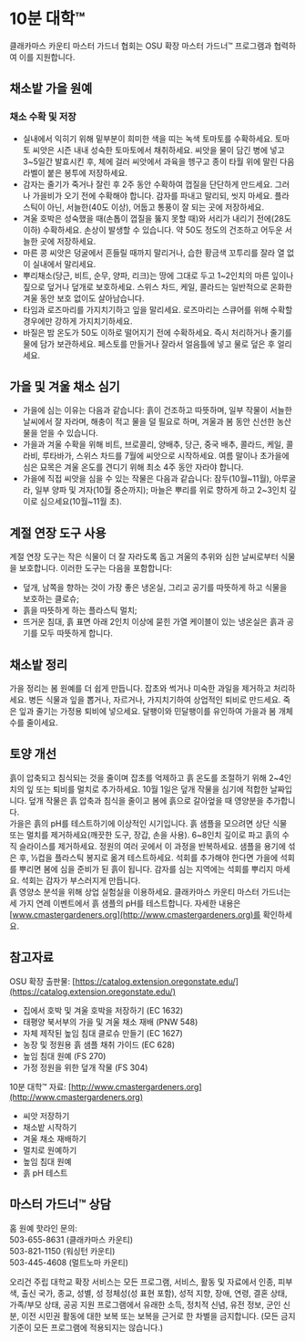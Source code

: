 # 10분 대학™  
클래카마스 카운티 마스터 가드너 협회는 OSU 확장 마스터 가드너™ 프로그램과 협력하여 이를 지원합니다.  

## 채소밭 가을 원예  
### 채소 수확 및 저장  
- 실내에서 익히기 위해 밑부분이 희미한 색을 띠는 녹색 토마토를 수확하세요. 토마토 씨앗은 시즌 내내 성숙한 토마토에서 채취하세요. 씨앗을 물이 담긴 병에 넣고 3~5일간 발효시킨 후, 체에 걸러 씨앗에서 과육을 헹구고 종이 타월 위에 말린 다음 라벨이 붙은 봉투에 저장하세요.  
- 감자는 줄기가 죽거나 잘린 후 2주 동안 수확하여 껍질을 단단하게 만드세요. 그러나 가을비가 오기 전에 수확해야 합니다. 감자를 파내고 말리되, 씻지 마세요. 플라스틱이 아닌, 서늘한(40도 이상), 어둡고 통풍이 잘 되는 곳에 저장하세요.  
- 겨울 호박은 성숙했을 때(손톱이 껍질을 뚫지 못할 때)와 서리가 내리기 전에(28도 이하) 수확하세요. 손상이 발생할 수 있습니다. 약 50도 정도의 건조하고 어두운 서늘한 곳에 저장하세요.  
- 마른 콩 씨앗은 덩굴에서 흔들릴 때까지 말리거나, 습한 황금색 꼬투리를 잘라 열 없이 실내에서 말리세요.  
- 뿌리채소(당근, 비트, 순무, 양파, 리크)는 땅에 그대로 두고 1~2인치의 마른 잎이나 짚으로 덮거나 덮개로 보호하세요. 스위스 차드, 케일, 콜라드는 일반적으로 온화한 겨울 동안 보호 없이도 살아남습니다.  
- 타임과 로즈마리를 가지치기하고 잎을 말리세요. 로즈마리는 스큐어를 위해 수확할 경우에만 강하게 가지치기하세요.  
- 바질은 밤 온도가 50도 이하로 떨어지기 전에 수확하세요. 즉시 처리하거나 줄기를 물에 담가 보관하세요. 페스토를 만들거나 잘라서 얼음틀에 넣고 물로 덮은 후 얼리세요.  

## 가을 및 겨울 채소 심기  
- 가을에 심는 이유는 다음과 같습니다: 흙이 건조하고 따뜻하며, 일부 작물이 서늘한 날씨에서 잘 자라며, 해충이 적고 물을 덜 필요로 하며, 겨울과 봄 동안 신선한 농산물을 얻을 수 있습니다.  
- 가을과 겨울 수확을 위해 비트, 브로콜리, 양배추, 당근, 중국 배추, 콜라드, 케일, 콜라비, 루타바가, 스위스 차드를 7월에 씨앗으로 시작하세요. 여름 말이나 초가을에 심은 묘목은 겨울 온도를 견디기 위해 최소 4주 동안 자라야 합니다.  
- 가을에 직접 씨앗을 심을 수 있는 작물은 다음과 같습니다: 잠두(10월~11월), 아루굴라, 일부 양파 및 겨자(10월 중순까지); 마늘은 뿌리를 위로 향하게 하고 2~3인치 깊이로 심으세요(10월~11월 초).  

## 계절 연장 도구 사용  
계절 연장 도구는 작은 식물이 더 잘 자라도록 돕고 겨울의 추위와 심한 날씨로부터 식물을 보호합니다. 이러한 도구는 다음을 포함합니다:  
- 덮개, 남쪽을 향하는 것이 가장 좋은 냉온실, 그리고 공기를 따뜻하게 하고 식물을 보호하는 클로슈;  
- 흙을 따뜻하게 하는 플라스틱 멀치;  
- 뜨거운 침대, 흙 표면 아래 2인치 이상에 묻힌 가열 케이블이 있는 냉온실은 흙과 공기를 모두 따뜻하게 합니다.  

## 채소밭 정리  
가을 정리는 봄 원예를 더 쉽게 만듭니다. 잡초와 썩거나 미숙한 과일을 제거하고 처리하세요. 병든 식물과 잎을 뽑거나, 자르거나, 가지치기하여 상업적인 퇴비로 만드세요. 죽은 잎과 줄기는 가정용 퇴비에 넣으세요. 달팽이와 민달팽이를 유인하여 가을과 봄 개체 수를 줄이세요.  

## 토양 개선  
흙이 압축되고 침식되는 것을 줄이며 잡초를 억제하고 흙 온도를 조절하기 위해 2~4인치의 잎 또는 퇴비를 멀치로 추가하세요. 10월 1일은 덮개 작물을 심기에 적합한 날짜입니다. 덮개 작물은 흙 압축과 침식을 줄이고 봄에 흙으로 갈아엎을 때 영양분을 추가합니다.  
가을은 흙의 pH를 테스트하기에 이상적인 시기입니다. 흙 샘플을 모으려면 상단 식물 또는 멀치를 제거하세요(깨끗한 도구, 장갑, 손을 사용). 6~8인치 깊이로 파고 흙의 수직 슬라이스를 제거하세요. 정원의 여러 곳에서 이 과정을 반복하세요. 샘플을 용기에 섞은 후, ½컵을 플라스틱 봉지로 옮겨 테스트하세요. 석회를 추가해야 한다면 가을에 석회를 뿌리면 봄에 심을 준비가 된 흙이 됩니다. 감자를 심는 지역에는 석회를 뿌리지 마세요. 석회는 감자가 부스러지게 만듭니다.  
흙 영양소 분석을 위해 상업 실험실을 이용하세요. 클래카마스 카운티 마스터 가드너는 세 가지 연례 이벤트에서 흙 샘플의 pH를 테스트합니다. 자세한 내용은 [www.cmastergardeners.org](http://www.cmastergardeners.org)를 확인하세요.  

## 참고자료  
OSU 확장 출판물: [https://catalog.extension.oregonstate.edu/](https://catalog.extension.oregonstate.edu/)  
- 집에서 호박 및 겨울 호박을 저장하기 (EC 1632)  
- 태평양 북서부의 가을 및 겨울 채소 재배 (PNW 548)  
- 자체 제작된 높임 침대 클로슈 만들기 (EC 1627)  
- 농장 및 정원용 흙 샘플 채취 가이드 (EC 628)  
- 높임 침대 원예 (FS 270)  
- 가정 정원을 위한 덮개 작물 (FS 304)  

10분 대학™ 자료: [http://www.cmastergardeners.org](http://www.cmastergardeners.org)  
- 씨앗 저장하기  
- 채소밭 시작하기  
- 겨울 채소 재배하기  
- 멀치로 원예하기  
- 높임 침대 원예  
- 흙 pH 테스트  

## 마스터 가드너™ 상담  
홈 원예 핫라인 문의:  
503-655-8631 (클래카마스 카운티)  
503-821-1150 (워싱턴 카운티)  
503-445-4608 (멀트노마 카운티)  

오리건 주립 대학교 확장 서비스는 모든 프로그램, 서비스, 활동 및 자료에서 인종, 피부색, 출신 국가, 종교, 성별, 성 정체성(성 표현 포함), 성적 지향, 장애, 연령, 결혼 상태, 가족/부모 상태, 공공 지원 프로그램에서 유래한 소득, 정치적 신념, 유전 정보, 군인 신분, 이전 시민권 활동에 대한 보복 또는 보복을 근거로 한 차별을 금지합니다. (모든 금지 기준이 모든 프로그램에 적용되지는 않습니다.)